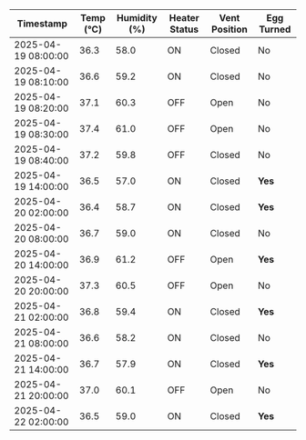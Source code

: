 | Timestamp           | Temp (°C) | Humidity (%) | Heater Status | Vent Position | Egg Turned |
|---------------------|-----------|---------------|----------------|----------------|-------------|
| 2025-04-19 08:00:00 | 36.3      | 58.0          | ON             | Closed         | No          |
| 2025-04-19 08:10:00 | 36.6      | 59.2          | ON             | Closed         | No          |
| 2025-04-19 08:20:00 | 37.1      | 60.3          | OFF            | Open           | No          |
| 2025-04-19 08:30:00 | 37.4      | 61.0          | OFF            | Open           | No          |
| 2025-04-19 08:40:00 | 37.2      | 59.8          | OFF            | Closed         | No          |
| 2025-04-19 14:00:00 | 36.5      | 57.0          | ON             | Closed         | **Yes**     |
| 2025-04-20 02:00:00 | 36.4      | 58.7          | ON             | Closed         | **Yes**     |
| 2025-04-20 08:00:00 | 36.7      | 59.0          | ON             | Closed         | No          |
| 2025-04-20 14:00:00 | 36.9      | 61.2          | OFF            | Open           | **Yes**     |
| 2025-04-20 20:00:00 | 37.3      | 60.5          | OFF            | Open           | No          |
| 2025-04-21 02:00:00 | 36.8      | 59.4          | ON             | Closed         | **Yes**     |
| 2025-04-21 08:00:00 | 36.6      | 58.2          | ON             | Closed         | No          |
| 2025-04-21 14:00:00 | 36.7      | 57.9          | ON             | Closed         | **Yes**     |
| 2025-04-21 20:00:00 | 37.0      | 60.1          | OFF            | Open           | No          |
| 2025-04-22 02:00:00 | 36.5      | 59.0          | ON             | Closed         | **Yes**     |
